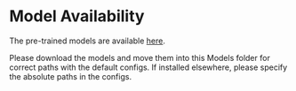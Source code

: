 # Model Availability

The pre-trained models are available [here](https://drive.google.com/drive/folders/1bk7yWuY_-Oheb5V3mRc9eSWrY2aKXMrx?usp=sharing).

Please download the models and move them into this Models folder for correct paths with the default configs. If installed elsewhere, please specify the absolute paths in the configs.
